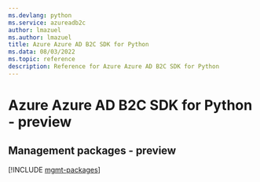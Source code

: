 ```yaml
---
ms.devlang: python
ms.service: azureadb2c
author: lmazuel
ms.author: lmazuel
title: Azure Azure AD B2C SDK for Python
ms.data: 08/03/2022
ms.topic: reference
description: Reference for Azure Azure AD B2C SDK for Python
---
```

# Azure Azure AD B2C SDK for Python - preview

## Management packages - preview
[!INCLUDE [mgmt-packages](azure-ad-b2c-mgmt-index.md)]